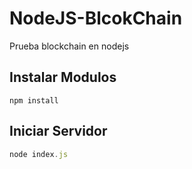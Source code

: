 # NodeJS-BlcokChain
Prueba blockchain en nodejs

## Instalar Modulos
```npm install```


## Iniciar Servidor
```javascript
node index.js
```
